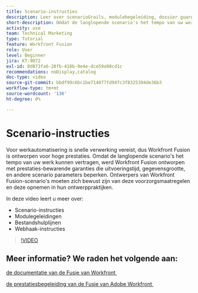 ```yaml
---
title: Scenario-instructies
description: Leer over scenarioGrails, modulebegeleiding, dossier guardrails, en WebHaakrails, allen in  [!DNL Adobe Workfront Fusion].
short-description: Omdat de langlopende scenario's het tempo van uw werk kunnen vertragen, werd Workfront Fusion ontworpen met prestaties-bewarende garanties die uitvoeringstijd, gegevensgrootte, en andere scenario parameters beperken
activity: use
team: Technical Marketing
type: Tutorial
feature: Workfront Fusion
role: User
level: Beginner
jira: KT-9072
exl-id: 8d873fa6-20fb-418b-9e4e-dce59a98cd1c
recommendations: noDisplay,catalog
doc-type: video
source-git-commit: bbdf99c6bc1be714077fd94fc3f8325394de36b3
workflow-type: tm+mt
source-wordcount: '136'
ht-degree: 0%

---
```


# Scenario-instructies

Voor werkautomatisering is snelle verwerking vereist, dus Workfront Fusion is ontworpen voor hoge prestaties. Omdat de langlopende scenario&#39;s het tempo van uw werk kunnen vertragen, werd Workfront Fusion ontworpen met prestaties-bewarende garanties die uitvoeringstijd, gegevensgrootte, en andere scenario parameters beperken. Ontwerpers van Workfront Fusion-scenario&#39;s moeten zich bewust zijn van deze voorzorgsmaatregelen en deze opnemen in hun ontwerppraktijken.

In deze video leert u meer over:

* Scenario-instructies
* Modulegeleidingen
* Bestandshulplijnen
* Webhaak-instructies

>[!VIDEO](https://video.tv.adobe.com/v/335314/?quality=12&learn=on&enablevpops=1)

## Meer informatie? We raden het volgende aan:

[&#x200B; de documentatie van de Fusie van Workfront &#x200B;](https://experienceleague.adobe.com/nl/docs/workfront-fusion/using/get-started-with-fusion/understand-workfront-fusion/workfront-fusion-overview)

[&#x200B; de prestatiesbegeleiding van de Fusie van Adobe Workfront &#x200B;](https://experienceleague.adobe.com/docs/workfront/using/adobe-workfront-fusion/get-started-with-workfront-fusion/fusion-performance-guardrails.html?lang=nl-NL)
